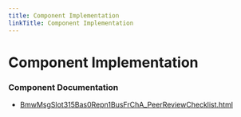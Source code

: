 ```yaml
---
title: Component Implementation
linkTitle: Component Implementation
---
```


# Component Implementation
### Component Documentation

- [BmwMsgSlot315Bas0Repn1BusFrChA_PeerReviewChecklist.html](doc/BmwMsgSlot315Bas0Repn1BusFrChA_PeerReviewChecklist.html)

